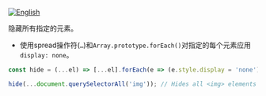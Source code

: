
<a href="./README.md" target="_blank"><img src="https://img.shields.io/badge/-English-gray" alt="English"/></a>

隐藏所有指定的元素。

- 使用spread操作符(`…`)和`Array.prototype.forEach()`对指定的每个元素应用`display: none`。

```js
const hide = (...el) => [...el].forEach(e => (e.style.display = 'none'));
```

```js
hide(...document.querySelectorAll('img')); // Hides all <img> elements on the page
```
